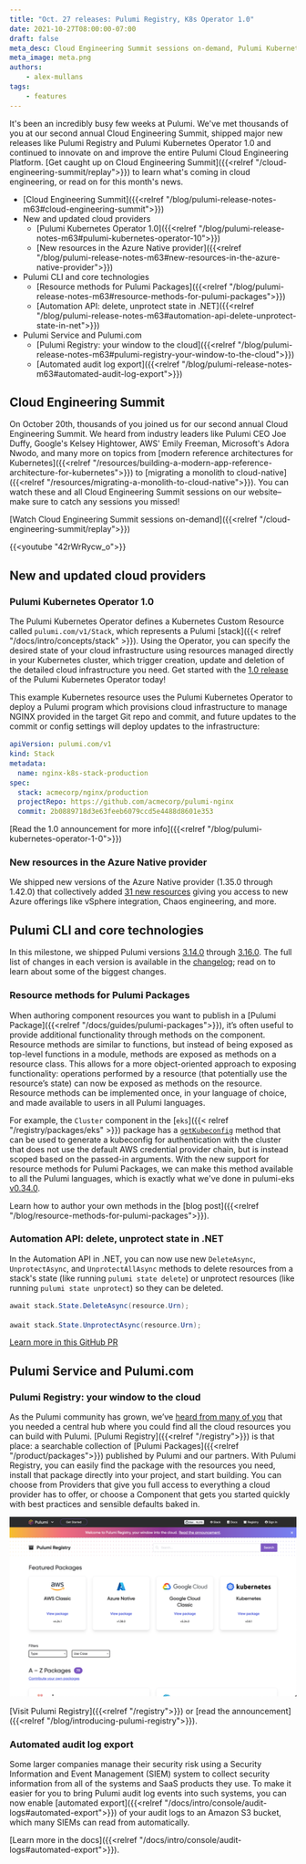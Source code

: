 ```yaml
---
title: "Oct. 27 releases: Pulumi Registry, K8s Operator 1.0"
date: 2021-10-27T08:00:00-07:00
draft: false
meta_desc: Cloud Engineering Summit sessions on-demand, Pulumi Kubernetes Operator 1.0 & Pulumi Registry launches, new features in Pulumi Packages and .NET Automation API
meta_image: meta.png
authors:
    - alex-mullans
tags:
    - features
---
```


It's been an incredibly busy few weeks at Pulumi. We've met thousands of you at our second annual Cloud Engineering Summit, shipped major new releases like Pulumi Registry and Pulumi Kubernetes Operator 1.0 and continued to innovate on and improve the entire Pulumi Cloud Engineering Platform. [Get caught up on Cloud Engineering Summit]({{<relref "/cloud-engineering-summit/replay">}}) to learn what's coming in cloud engineering, or read on for this month's news.

- [Cloud Engineering Summit]({{<relref "/blog/pulumi-release-notes-m63#cloud-engineering-summit">}})
- New and updated cloud providers
  - [Pulumi Kubernetes Operator 1.0]({{<relref "/blog/pulumi-release-notes-m63#pulumi-kubernetes-operator-10">}})
  - [New resources in the Azure Native provider]({{<relref "/blog/pulumi-release-notes-m63#new-resources-in-the-azure-native-provider">}})
- Pulumi CLI and core technologies
  - [Resource methods for Pulumi Packages]({{<relref "/blog/pulumi-release-notes-m63#resource-methods-for-pulumi-packages">}})
  - [Automation API: delete, unprotect state in .NET]({{<relref "/blog/pulumi-release-notes-m63#automation-api-delete-unprotect-state-in-net">}})
- Pulumi Service and Pulumi.com
  - [Pulumi Registry: your window to the cloud]({{<relref "/blog/pulumi-release-notes-m63#pulumi-registry-your-window-to-the-cloud">}})
  - [Automated audit log export]({{<relref "/blog/pulumi-release-notes-m63#automated-audit-log-export">}})

<!--more-->

## Cloud Engineering Summit

On October 20th, thousands of you joined us for our second annual Cloud Engineering Summit. We heard from industry leaders like Pulumi CEO Joe Duffy, Google's Kelsey Hightower, AWS' Emily Freeman, Microsoft's Adora Nwodo, and many more on topics from [modern reference architectures for Kubernetes]({{<relref "/resources/building-a-modern-app-reference-architecture-for-kubernetes">}}) to [migrating a monolith to cloud-native]({{<relref "/resources/migrating-a-monolith-to-cloud-native">}}). You can watch these and all Cloud Engineering Summit sessions on our website–make sure to catch any sessions you missed!

[Watch Cloud Engineering Summit sessions on-demand]({{<relref "/cloud-engineering-summit/replay">}})

{{<youtube "42rWrRycw_o">}}

## New and updated cloud providers

### Pulumi Kubernetes Operator 1.0

The Pulumi Kubernetes Operator defines a Kubernetes Custom Resource called `pulumi.com/v1/Stack`, which represents a Pulumi [stack]({{< relref "/docs/intro/concepts/stack" >}}). Using the Operator, you can specify the desired state of your cloud infrastructure using resources managed directly in your Kubernetes cluster, which trigger creation, update and deletion of the detailed cloud infrastructure you need. Get started with the [1.0 release](https://github.com/pulumi/pulumi-kubernetes-operator/releases/tag/v1.0.0) of the Pulumi Kubernetes Operator today!

This example Kubernetes resource uses the Pulumi Kubernetes Operator to deploy a Pulumi program which provisions cloud infrastructure to manage NGINX provided in the target Git repo and commit, and future updates to the commit or config settings will deploy updates to the infrastructure:

```yaml
apiVersion: pulumi.com/v1
kind: Stack
metadata:
  name: nginx-k8s-stack-production
spec:
  stack: acmecorp/nginx/production
  projectRepo: https://github.com/acmecorp/pulumi-nginx
  commit: 2b0889718d3e63feeb6079ccd5e4488d8601e353
```

[Read the 1.0 announcement for more info]({{<relref "/blog/pulumi-kubernetes-operator-1-0">}})

### New resources in the Azure Native provider

We shipped new versions of the Azure Native provider (1.35.0 through 1.42.0) that collectively added [31 new resources](https://github.com/pulumi/pulumi-azure-native/blob/master/CHANGELOG.md#1420-2021-10-25) giving you access to new Azure offerings like vSphere integration, Chaos engineering, and more.

## Pulumi CLI and core technologies

In this milestone, we shipped Pulumi versions [3.14.0](https://github.com/pulumi/pulumi/releases/tag/v3.14.0) through [3.16.0](https://github.com/pulumi/pulumi/releases/tag/v3.16.0). The full list of changes in each version is available in the [changelog](https://github.com/pulumi/pulumi/blob/master/CHANGELOG.md); read on to learn about some of the biggest changes.

### Resource methods for Pulumi Packages

When authoring component resources you want to publish in a [Pulumi Package]({{<relref "/docs/guides/pulumi-packages">}}), it’s often useful to provide additional functionality through methods on the component. Resource methods are similar to functions, but instead of being exposed as top-level functions in a module, methods are exposed as methods on a resource class. This allows for a more object-oriented approach to exposing functionality: operations performed by a resource (that potentially use the resource’s state) can now be exposed as methods on the resource. Resource methods can be implemented once, in your language of choice, and made available to users in all Pulumi languages.

For example, the `Cluster` component in the [`eks`]({{< relref "/registry/packages/eks" >}}) package has a [`getKubeconfig`](https://github.com/pulumi/pulumi-eks/blob/700d73e961976e58762cb9c723ad2fa838052f46/nodejs/eks/cluster.ts#L1482) method that can be used to generate a kubeconfig for authentication with the cluster that does not use the default AWS credential provider chain, but is instead scoped based on the passed-in arguments. With the new support for resource methods for Pulumi Packages, we can make this method available to all the Pulumi languages, which is exactly what we've done in pulumi-eks [v0.34.0](https://github.com/pulumi/pulumi-eks/releases/tag/v0.34.0).

Learn how to author your own methods in the [blog post]({{<relref "/blog/resource-methods-for-pulumi-packages">}}).

### Automation API: delete, unprotect state in .NET

In the Automation API in .NET, you can now use new `DeleteAsync`, `UnprotectAsync`, and `UnprotectAllAsync` methods to delete resources from a stack's state (like running `pulumi state delete`) or unprotect resources (like running `pulumi state unprotect`) so they can be deleted.

```csharp
await stack.State.DeleteAsync(resource.Urn);

await stack.State.UnprotectAsync(resource.Urn);
```

[Learn more in this GitHub PR](https://github.com/pulumi/pulumi/pull/8202)

## Pulumi Service and Pulumi.com

### Pulumi Registry: your window to the cloud

As the Pulumi community has grown, we’ve [heard from many of you](https://github.com/pulumi/pulumi/issues/3297) that you needed a central hub where you could find all the cloud resources you can build with Pulumi. [Pulumi Registry]({{<relref "/registry">}}) is that place: a searchable collection of [Pulumi Packages]({{<relref "/product/packages">}}) published by Pulumi and our partners. With Pulumi Registry, you can easily find the package with the resources you need, install that package directly into your project, and start building. You can choose from Providers that give you full access to everything a cloud provider has to offer, or choose a Component that gets you started quickly with best practices and sensible defaults baked in.

![A screenshot of the Pulumi Registry home page](registry.png)

[Visit Pulumi Registry]({{<relref "/registry">}}) or [read the announcement]({{<relref "/blog/introducing-pulumi-registry">}}).

### Automated audit log export

Some larger companies manage their security risk using a Security Information and Event Management (SIEM) system to collect security information from all of the systems and SaaS products they use. To make it easier for you to bring Pulumi audit log events into such systems, you can now enable [automated export]({{<relref "/docs/intro/console/audit-logs#automated-export">}}) of your audit logs to an Amazon S3 bucket, which many SIEMs can read from automatically.

[Learn more in the docs]({{<relref "/docs/intro/console/audit-logs#automated-export">}}).
